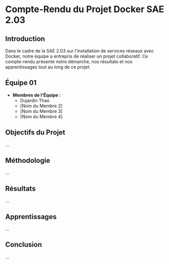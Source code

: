 # Compte-Rendu du Projet Docker SAE 2.03

## Introduction

Dans le cadre de la SAE 2.03 sur l'installation de services réseaux avec Docker, notre équipe a entrepris de réaliser un projet collaboratif. Ce compte-rendu présente notre démarche, nos résultats et nos apprentissages tout au long de ce projet.

## Équipe 01

- **Membres de l'Équipe :**
  - Dujardin Thao
  - [Nom du Membre 2]
  - [Nom du Membre 3]
  - [Nom du Membre 4]

## Objectifs du Projet

...

## Méthodologie

...

## Résultats

...

## Apprentissages

...

## Conclusion

...
